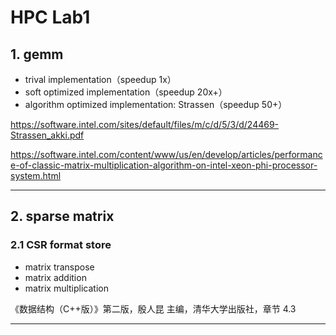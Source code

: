 # HPC Lab1

## 1. gemm

- trival implementation（speedup 1x）
- soft optimized implementation（speedup 20x+）
- algorithm optimized implementation: Strassen（speedup 50+）

https://software.intel.com/sites/default/files/m/c/d/5/3/d/24469-Strassen_akki.pdf 

https://software.intel.com/content/www/us/en/develop/articles/performance-of-classic-matrix-multiplication-algorithm-on-intel-xeon-phi-processor-system.html

---------------

## 2. sparse matrix

### 2.1 CSR format store

- matrix transpose
- matrix addition
- matrix multiplication


《数据结构（C++版）》第二版，殷人昆 主编，清华大学出版社，章节 4.3


----------